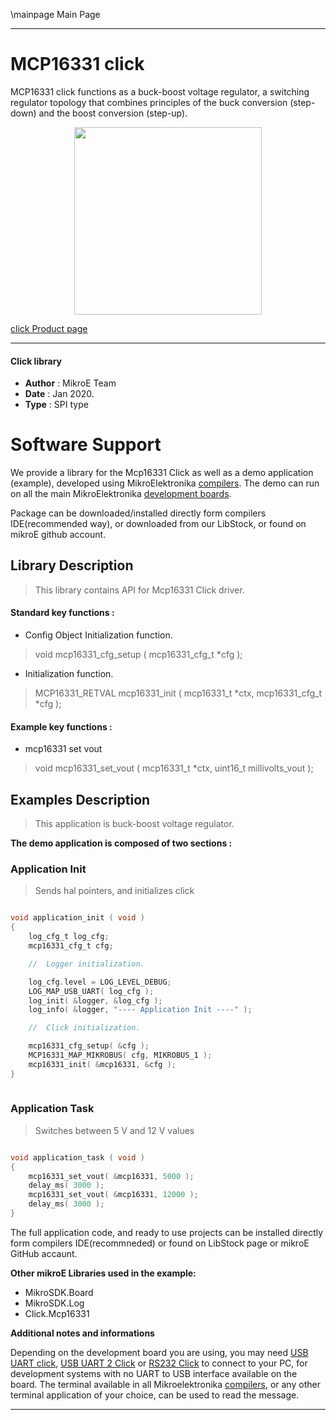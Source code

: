\mainpage Main Page
 
 

---
# MCP16331 click

MCP16331 click functions as a buck-boost voltage regulator, a switching regulator topology that combines principles of the buck conversion (step-down) and the boost conversion (step-up).

<p align="center">
  <img src="https://download.mikroe.com/images/click_for_ide/mcp16331_click.png" height=300px>
</p>

[click Product page](https://www.mikroe.com/mcp16331-click)

---


#### Click library 

- **Author**        : MikroE Team
- **Date**          : Jan 2020.
- **Type**          : SPI type


# Software Support

We provide a library for the Mcp16331 Click 
as well as a demo application (example), developed using MikroElektronika 
[compilers](https://shop.mikroe.com/compilers). 
The demo can run on all the main MikroElektronika [development boards](https://shop.mikroe.com/development-boards).

Package can be downloaded/installed directly form compilers IDE(recommended way), or downloaded from our LibStock, or found on mikroE github account. 

## Library Description

> This library contains API for Mcp16331 Click driver.

#### Standard key functions :

- Config Object Initialization function.
> void mcp16331_cfg_setup ( mcp16331_cfg_t *cfg ); 
 
- Initialization function.
> MCP16331_RETVAL mcp16331_init ( mcp16331_t *ctx, mcp16331_cfg_t *cfg );

#### Example key functions :

- mcp16331 set vout
> void mcp16331_set_vout ( mcp16331_t *ctx, uint16_t millivolts_vout );

## Examples Description

> This application is buck-boost voltage regulator.

**The demo application is composed of two sections :**

### Application Init 

> Sends hal pointers, and initializes click

```c

void application_init ( void )
{
    log_cfg_t log_cfg;
    mcp16331_cfg_t cfg;

    //  Logger initialization.

    log_cfg.level = LOG_LEVEL_DEBUG;
    LOG_MAP_USB_UART( log_cfg );
    log_init( &logger, &log_cfg );
    log_info( &logger, "---- Application Init ----" );

    //  Click initialization.

    mcp16331_cfg_setup( &cfg );
    MCP16331_MAP_MIKROBUS( cfg, MIKROBUS_1 );
    mcp16331_init( &mcp16331, &cfg );
}
  
```

### Application Task

> Switches between 5 V and 12 V values

```c

void application_task ( void )
{
    mcp16331_set_vout( &mcp16331, 5000 );
    delay_ms( 3000 );
    mcp16331_set_vout( &mcp16331, 12000 );
    delay_ms( 3000 );
}

```


The full application code, and ready to use projects can be  installed directly form compilers IDE(recommneded) or found on LibStock page or mikroE GitHub accaunt.

**Other mikroE Libraries used in the example:** 

- MikroSDK.Board
- MikroSDK.Log
- Click.Mcp16331

**Additional notes and informations**

Depending on the development board you are using, you may need 
[USB UART click](https://shop.mikroe.com/usb-uart-click), 
[USB UART 2 Click](https://shop.mikroe.com/usb-uart-2-click) or 
[RS232 Click](https://shop.mikroe.com/rs232-click) to connect to your PC, for 
development systems with no UART to USB interface available on the board. The 
terminal available in all Mikroelektronika 
[compilers](https://shop.mikroe.com/compilers), or any other terminal application 
of your choice, can be used to read the message.



---
